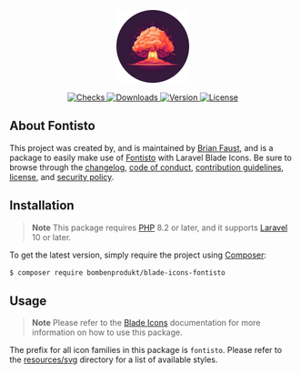 <p align="center">
    <a href="https://bombenprodukt.com" target="_blank">
        <img src="https://raw.githubusercontent.com/BombenProdukt/assets/main/logo-text.svg" width="128" alt="BombenProdukt Logo" />
    </a>
</p>

<p align="center">
    <a href="https://github.com/faustbrian/blade-icons-fontisto/actions">
        <img src="https://badge.sh/github/check-runs/BombenProdukt/blade-icons-fontisto" alt="Checks" />
    </a>
    <a href="https://packagist.org/packages/bombenprodukt/blade-icons-fontisto">
        <img src="https://badge.sh/packagist/downloads/BombenProdukt/blade-icons-fontisto" alt="Downloads" />
    </a>
    <a href="https://packagist.org/packages/bombenprodukt/blade-icons-fontisto">
        <img src="https://badge.sh/packagist/version/BombenProdukt/blade-icons-fontisto" alt="Version" />
    </a>
    <a href="https://packagist.org/packages/bombenprodukt/blade-icons-fontisto">
        <img src="https://badge.sh/packagist/license/BombenProdukt/blade-icons-fontisto" alt="License" />
    </a>
</p>

## About Fontisto

This project was created by, and is maintained by [Brian Faust](https://github.com/faustbrian), and is a package to easily make use of [Fontisto](https://github.com/kenangundogan/fontisto) with Laravel Blade Icons. Be sure to browse through the [changelog](CHANGELOG.md), [code of conduct](.github/CODE_OF_CONDUCT.md), [contribution guidelines](.github/CONTRIBUTING.md), [license](LICENSE), and [security policy](.github/SECURITY.md).

## Installation

> **Note**
> This package requires [PHP](https://www.php.net/) 8.2 or later, and it supports [Laravel](https://laravel.com/) 10 or later.

To get the latest version, simply require the project using [Composer](https://getcomposer.org/):

```bash
$ composer require bombenprodukt/blade-icons-fontisto
```

## Usage

> **Note**
> Please refer to the [Blade Icons](https://github.com/faustbrian/blade-icons) documentation for more information on how to use this package.

The prefix for all icon families in this package is `fontisto`. Please refer to the [resources/svg](/resources/svg) directory for a list of available styles.
